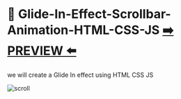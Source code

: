 # 🔮 Glide-In-Effect-Scrollbar-Animation-HTML-CSS-JS [:arrow_right: PREVIEW :arrow_left:](https://erik161.github.io/Glide-In-Effect-Scrollbar-Animation-HTML---CSS--JS/)
we will create a Glide In effect using HTML CSS JS

 



![scroll](https://user-images.githubusercontent.com/26189854/158736238-80adf409-22d4-42c4-88bb-e652d29561ea.gif)
